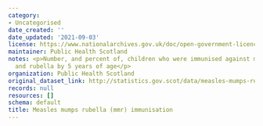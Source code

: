 ```yaml
---
category:
- Uncategorised
date_created: ''
date_updated: '2021-09-03'
license: https://www.nationalarchives.gov.uk/doc/open-government-licence/version/3/
maintainer: Public Health Scotland
notes: <p>Number, and percent of, children who were immunised against measles, mumps
  and rubella by 5 years of age</p>
organization: Public Health Scotland
original_dataset_link: http://statistics.gov.scot/data/measles-mumps-rubella
records: null
resources: []
schema: default
title: Measles mumps rubella (mmr) immunisation
---
```

